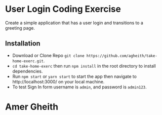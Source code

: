 # User Login Coding Exercise
Create a simple application that has a user login and transitions to a greeting page.

## Installation
* Download or Clone Repo `git clone https://github.com/agheith/take-home-exerc.git`.
* `cd take-home-exerc` then run `npm install` in the root directory to install dependencies.
* Run `npm start` or `yarn start` to start the app then navigate to http://localhost:3000/ on your local machine.
* To test Sign In form username is `admin`, and password is `admin123`.

#  Amer Gheith
